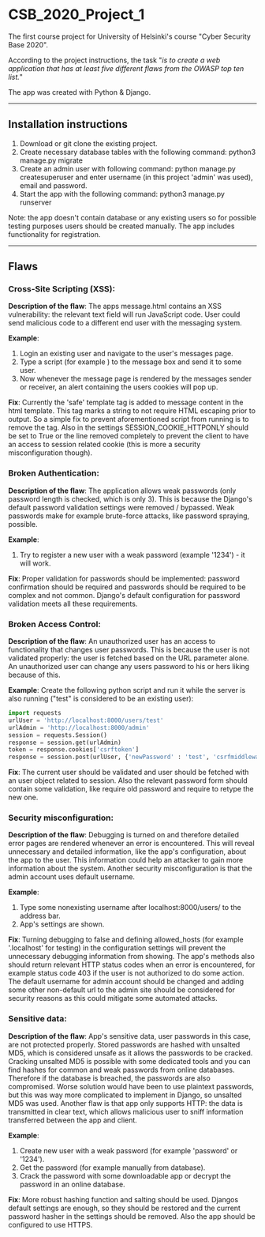 # CSB_2020_Project_1

The first course project for University of Helsinki's course "Cyber Security Base 2020".

According to the project instructions, the task "*is to create a web application that has at least five different flaws from the OWASP top ten list.*" 

The app was created with Python & Django.

---
## Installation instructions
1. Download or git clone the existing project.
2. Create necessary database tables with the following command: python3 manage.py migrate
3. Create an admin user with following command: python manage.py createsuperuser and enter username (in this project 'admin' was used), email and password. 
4. Start the app with the following command: python3 manage.py runserver

Note: the app doesn't contain database or any existing users so for possible testing purposes users should be created manually. The app includes functionality for registration.

---
## Flaws

### Cross-Site Scripting (XSS):
**Description of the flaw**: The apps message.html contains an XSS vulnerability: the relevant text field will run JavaScript code. User could send malicious code to a different end user with the messaging system.  

**Example**: 
1. Login an existing user and navigate to the user's messages page.
2. Type a script (for example <script>alert(document.cookie)</script>) to the message box and send it to some user.
3. Now whenever the message page is rendered by the messages sender or receiver, an alert containing the users cookies will pop up.

**Fix**: Currently the 'safe' template tag is added to message content in the html template. This tag marks a string to not require HTML escaping prior to output. So a simple fix to prevent aforementioned script from running is to remove the tag. Also in the settings SESSION_COOKIE_HTTPONLY should be set to True or the line removed completely to prevent the client to have an access to session related cookie (this is more a security misconfiguration though).

### Broken Authentication:
**Description of the flaw**: The application allows weak passwords (only password length is checked, which is only 3). This is because the Django's default password validation settings were removed / bypassed. Weak passwords make for example brute-force attacks, like password spraying, possible.

**Example**: 
1. Try to register a new user with a weak password (example '1234') - it will work.

**Fix**: Proper validation for passwords should be implemented: password confirmation should be required and passwords should be required to be complex and not common. Django's default configuration for password validation meets all these requirements. 

### Broken Access Control:
**Description of the flaw**: An unauthorized user has an access to functionality that changes user passwords. This is because the user is not validated properly: the user is fetched based on the URL parameter alone. An unauthorized user can change any users password to his or hers liking because of this.

**Example**: 
Create the following python script and run it while the server is also running ("test" is considered to be an existing user):
```python
import requests
urlUser = 'http://localhost:8000/users/test'
urlAdmin = 'http://localhost:8000/admin'
session = requests.Session()
response = session.get(urlAdmin)
token = response.cookies['csrftoken']
response = session.post(urlUser, {'newPassword' : 'test', 'csrfmiddlewaretoken' : token })
```
**Fix**: The current user should be validated and user should be fetched with an user object related to session. Also the relevant password form should contain some validation, like require old password and require to retype the new one. 

### Security misconfiguration:
**Description of the flaw**: Debugging is turned on and therefore detailed error pages are rendered whenever an error is encountered. This will reveal unnecessary and detailed information, like the app's configuration, about the app to the user. This information could help an attacker to gain more information about the system. Another security misconfiguration is that the admin account uses default username. 

**Example**:
1. Type some nonexisting username after localhost:8000/users/ to the address bar.
2. App's settings are shown.

**Fix**: Turning debugging to false and defining allowed_hosts (for example '.localhost' for testing) in the configuration settings will prevent the unnecessary debugging information from showing. The app's methods also should return relevant HTTP status codes when an error is encountered, for example status code 403 if the user is not authorized to do some action. The default username for admin account should be changed and adding some other non-default url to the admin site should be considered for security reasons as this could mitigate some automated attacks. 

### Sensitive data:
**Description of the flaw**: App's sensitive data, user passwords in this case, are not protected properly. Stored passwords are hashed with unsalted MD5, which is considered unsafe as it allows the passwords to be cracked. Cracking unsalted MD5 is possible with some dedicated tools and you can find hashes for common and weak passwords from online databases. Therefore if the database is breached, the passwords are also compromised. Worse solution would have been to use plaintext passwords, but this was way more complicated to implement in Django, so unsalted MD5 was used. Another flaw is that app only supports HTTP: the data is transmitted in clear text, which allows malicious user to sniff information transferred between the app and client.

**Example**:  
1. Create new user with a weak password (for example 'password' or '1234').
2. Get the password (for example manually from database).
3. Crack the password with some downloadable app or decrypt the password in an online database.

**Fix**: More robust hashing function and salting should be used. Djangos default settings are enough, so they should be restored and the current password hasher in the settings should be removed. Also the app should be configured to use HTTPS.
